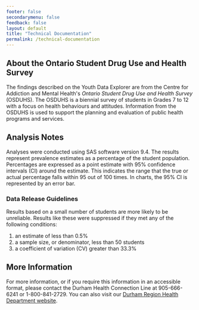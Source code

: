 ```yaml
---
footer: false
secondarymenu: false
feedback: false
layout: default
title: "Technical Documentation"
permalink: /technical-documentation
---
```

## About the Ontario Student Drug Use and Health Survey
The findings described on the Youth Data Explorer are from the Centre for Addiction and Mental Health's *Ontario Student Drug Use and Health Survey* (OSDUHS). The OSDUHS is a biennial survey of students in Grades 7 to 12 with a focus on health behaviours and attitudes. Information from the OSDUHS is used to support the planning and evaluation of public health programs and services.
## Analysis Notes
Analyses were conducted using SAS software version 9.4. The results represent prevalence estimates as a percentage of the student population. Percentages are expressed as a point estimate with 95% confidence intervals (CI) around the estimate. This indicates the range that the true or actual percentage falls within 95 out of 100 times. In charts, the 95% CI is represented by an error bar.
### Data Release Guidelines
Results based on a small number of students are more likely to be unreliable. Results like these were suppressed if they met any of the following conditions:
1. an estimate of less than 0.5%
2. a sample size, or denominator, less than 50 students
3. a coefficient of variation (CV) greater than 33.3%

## More Information
For more information, or if you require this information in an accessible format, please contact the Durham Health Connection Line at 905-666-6241 or 1-800-841-2729. You can also visit our [Durham Region Health Department website](https://durham.ca/healthstats).
